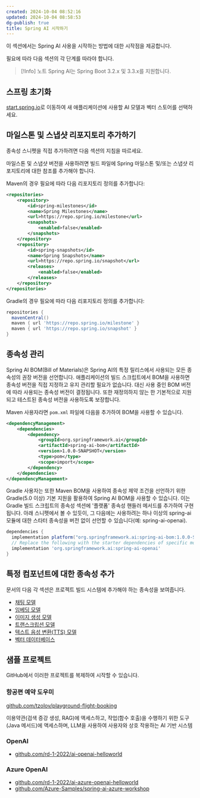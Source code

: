 ```yaml
---
created: 2024-10-04 08:52:16
updated: 2024-10-04 08:58:53
dg-publish: true
title: Spring AI 시작하기
---
```


이 섹션에서는 Spring AI 사용을 시작하는 방법에 대한 시작점을 제공합니다.

필요에 따라 다음 섹션의 각 단계를 따라야 합니다.

> [!Info] 노트
> Spring AI는 Spring Boot 3.2.x 및 3.3.x를 지원합니다.

## 스프링 초기화

[start.spring.io](https://start.spring.io/)로 이동하여 새 애플리케이션에 사용할 AI 모델과 벡터 스토어를 선택하세요.

## 마일스톤 및 스냅샷 리포지토리 추가하기

종속성 스니펫을 직접 추가하려면 다음 섹션의 지침을 따르세요.

마일스톤 및 스냅샷 버전을 사용하려면 빌드 파일에 Spring 마일스톤 및/또는 스냅샷 리포지토리에 대한 참조를 추가해야 합니다.

Maven의 경우 필요에 따라 다음 리포지토리 정의를 추가합니다:

```xml
<repositories>
	<repository>
		<id>spring-milestones</id>
		<name>Spring Milestones</name>
		<url>https://repo.spring.io/milestone</url>
		<snapshots>
			<enabled>false</enabled>
		</snapshots>
	</repository>
	<repository>
		<id>spring-snapshots</id>
		<name>Spring Snapshots</name>
		<url>https://repo.spring.io/snapshot</url>
		<releases>
			<enabled>false</enabled>
		</releases>
	</repository>
</repositories>
```

Gradle의 경우 필요에 따라 다음 리포지토리 정의를 추가합니다:

```gradle
repositories {
  mavenCentral()
  maven { url 'https://repo.spring.io/milestone' }
  maven { url 'https://repo.spring.io/snapshot' }
}
```

## 종속성 관리

Spring AI BOM(Bill of Materials)은 Spring AI의 특정 릴리스에서 사용되는 모든 종속성의 권장 버전을 선언합니다. 애플리케이션의 빌드 스크립트에서 BOM을 사용하면 종속성 버전을 직접 지정하고 유지 관리할 필요가 없습니다. 대신 사용 중인 BOM 버전에 따라 사용되는 종속성 버전이 결정됩니다. 또한 재정의하지 않는 한 기본적으로 지원되고 테스트된 종속성 버전을 사용하도록 보장합니다.

Maven 사용자라면 `pom.xml` 파일에 다음을 추가하여 BOM을 사용할 수 있습니다.

```xml
<dependencyManagement>
    <dependencies>
        <dependency>
            <groupId>org.springframework.ai</groupId>
            <artifactId>spring-ai-bom</artifactId>
            <version>1.0.0-SNAPSHOT</version>
            <type>pom</type>
            <scope>import</scope>
        </dependency>
    </dependencies>
</dependencyManagement>
```

Gradle 사용자는 또한 Maven BOM을 사용하여 종속성 제약 조건을 선언하기 위한 Gradle(5.0 이상) 기본 지원을 활용하여 Spring AI BOM을 사용할 수 있습니다. 이는 Gradle 빌드 스크립트의 종속성 섹션에 '플랫폼' 종속성 핸들러 메서드를 추가하여 구현됩니다. 아래 스니펫에서 볼 수 있듯이, 그 다음에는 사용하려는 하나 이상의 spring-ai 모듈에 대한 스타터 종속성을 버전 없이 선언할 수 있습니다(예: spring-ai-openai).

```gradle
dependencies {
  implementation platform("org.springframework.ai:spring-ai-bom:1.0.0-SNAPSHOT")
  // Replace the following with the starter dependencies of specific modules you wish to use
  implementation 'org.springframework.ai:spring-ai-openai'
}
```

## 특정 컴포넌트에 대한 종속성 추가

문서의 다음 각 섹션은 프로젝트 빌드 시스템에 추가해야 하는 종속성을 보여줍니다.

- [채팅 모델](https://docs.spring.io/spring-ai/reference/api/chatmodel.html)
- [임베딩 모델](https://docs.spring.io/spring-ai/reference/api/embeddings.html)
- [이미지 생성 모델](https://docs.spring.io/spring-ai/reference/api/imageclient.html)
- [트랜스크립션 모델](https://docs.spring.io/spring-ai/reference/api/audio/transcriptions.html)
- [텍스트 음성 변환(TTS) 모델](https://docs.spring.io/spring-ai/reference/api/audio/speech.html)
- [벡터 데이터베이스](https://docs.spring.io/spring-ai/reference/api/vectordbs.html)

## 샘플 프로젝트

GitHub에서 이러한 프로젝트를 복제하여 시작할 수 있습니다.

### 항공편 예약 도우미

[github.com/tzolov/playground-flight-booking](https://github.com/tzolov/playground-flight-booking)

이용약관(검색 증강 생성, RAG)에 액세스하고, 작업(함수 호출)을 수행하기 위한 도구(Java 메서드)에 액세스하며, LLM을 사용하여 사용자와 상호 작용하는 AI 기반 시스템

### OpenAI

- [github.com/rd-1-2022/ai-openai-helloworld](https://github.com/rd-1-2022/ai-openai-helloworld)

### Azure OpenAI

- [github.com/rd-1-2022/ai-azure-openai-helloworld](https://github.com/rd-1-2022/ai-azure-openai-helloworld)
- [github.com/Azure-Samples/spring-ai-azure-workshop](https://github.com/Azure-Samples/spring-ai-azure-workshop)
